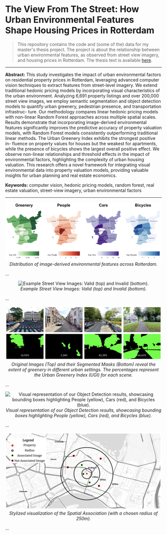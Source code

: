 # The View From The Street: How Urban Environmental Features Shape Housing Prices in Rotterdam

> This repository contains the code and (some of the) data for my master's thesis project. The project is about the relationship between urban environmental features, as observed from street view imagery, and housing prices in Rotterdam. The thesis text is available <a href="https://raw.githubusercontent.com/linuswolff/ViewFromTheStreet/main/thesis_text.pdf" target="_blank" rel="noopener noreferrer">here</a>.

---

**Abstract:** This study investigates the impact of urban environmental factors on residential property prices in Rotterdam, leveraging advanced computer vision techniques to extract features from street-level imagery. We extend traditional hedonic pricing models by incorporating visual characteristics of the urban environment. Analyzing 6,691 property listings and over 200,000 street view images, we employ semantic segmentation and object detection models to quantify urban greenery, pedestrian presence, and transportation infrastruc- ture. Our methodology compares linear hedonic pricing models with non-linear Random Forest approaches across multiple spatial scales. Results demonstrate that incorporating image-derived environmental features significantly improves the predictive accuracy of property valuation models, with Random Forest models consistently outperforming traditional linear methods. The Urban Greenery Index exhibits the strongest positive in- fluence on property values for houses but the weakest for apartments, while the presence of bicycles shows the largest overall positive effect. We observe non-linear relationships and threshold effects in the impact of environmental factors, highlighting the complexity of urban housing valuation. This research offers a novel framework for integrating visual environmental data into property valuation models, providing valuable insights for urban planning and real estate economics.

**Keywords:** computer vision, hedonic pricing models, random forest, real estate valuation, street-view imagery, urban environmental factors

---

<p align="center">
  <img src="Data/resources/distribution_image_vars_rotterdam.png" alt="Distribution of image-derived environmental features across Rotterdam.">
  <br>
  <em>Distribution of image-derived environmental features across Rotterdam.</em>
</p>

...

<p align="center">
  <img src="Data/resources/valid_invalid_images.png" alt="Example Street View Images: Valid (top) and Invalid (bottom).">
  <br>
  <em>Example Street View Images: Valid (top) and Invalid (bottom).</em>
</p>

...

<p align="center">
  <img src="Data/resources/greenery_segmentation_images_masks.png" alt="Original Images (Top) and their Segmented Masks (Bottom) reveal the extent of greenery in different urban settings. The percentages represent the Urban Greenery Index (UGI) for each scene.">
  <br>
  <em>Original Images (Top) and their Segmented Masks (Bottom) reveal the extent of greenery in different urban settings. The percentages represent the Urban Greenery Index (UGI) for each scene.</em>
</p>

...

<p align="center">
  <img src="Data/resources/object_detection_images_bboxes.png" alt="Visual representation of our Object Detection results, showcasing bounding boxes highlighting People (yellow), Cars (red), and Bicycles (blue).">
  <br>
  <em>Visual representation of our Object Detection results, showcasing bounding boxes highlighting People (yellow), Cars (red), and Bicycles (blue).</em>
</p>

...

<p align="center">
  <img src="Data/resources/properties_images_assoc.png" alt="Stylized visualization of the Spatial Association (with a chosen radius of 250m).">
  <br>
  <em>Stylized visualization of the Spatial Association (with a chosen radius of 250m).</em>
</p>

...
